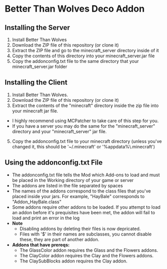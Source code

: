 # Better Than Wolves Deco Addon

## Installing the Server
1. Install Better Than Wolves
2. Download the ZIP file of this repository (or clone it)
3. Extract the ZIP file and go to the minecraft_server directory inside of it
4. Copy the contents of this directory into your minecraft_server.jar file
5. Copy the addonconfig.txt file to the same directory that your minecraft_server.jar folder

## Installing the Client
1. Install Better Than Wolves.
2. Download the ZIP file of this repository (or clone it)
3. Extract the contents of the "minecraft" directory inside the zip file into your minecraft jar file.
 * I highly recommend using MCPatcher to take care of this step for you.
 * If you have a server you may do the same for the "minecraft_server" directory and your "minecraft_server" jar file.
5. Copy the addonconfig.txt file to your minecraft directory (unless you've changed it, this should be '~/.minecraft' or '%appdata%\\.minecraft')

## Using the addonconfig.txt File
* The addonconfig.txt file tells the Mod which Add-ons to load and must be placed in the Working directory of your game or server
* The addons are listed in the file separated by spaces
* The names of the addons correspond to the class files that you've placed inside your jars.  For example, "HayBale" corresponds to "Addon_HayBale.class"
* Some addons require other addons to be loaded.  If you attempt to load an addon before it's prequisites have been met, the addon will fail to load and print an error in the log
* __Note__
  * Disabling addons by deleting their files is now depricated.
  * Files with '$' in their names are subclasses, you cannot disable these, they are part of another addon.
* __Addons that have prereqs:__
  * The GlassColor addon requires the Glass and the Flowers addons.
  * The ClayColor addon requires the Clay and the Flowers addons.
  * The ClaySubBlocks addon requires the Clay addon.
